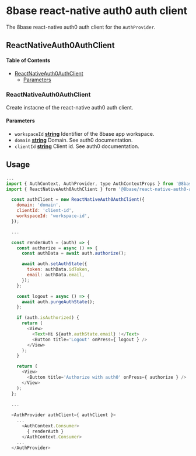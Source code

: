# 8base react-native auth0 auth client

The 8base react-native auth0 auth client for the `AuthProvider`.

## ReactNativeAuth0AuthClient

<!-- Generated by documentation.js. Update this documentation by updating the source code. -->

#### Table of Contents

-   [ReactNativeAuth0AuthClient](#reactnativeauth0authclient)
    -   [Parameters](#parameters)

### ReactNativeAuth0AuthClient

Create instacne of the react-native auth0 auth client.

#### Parameters

-   `workspaceId` **[string](https://developer.mozilla.org/docs/Web/JavaScript/Reference/Global_Objects/String)** Identifier of the 8base app workspace.
-   `domain` **[string](https://developer.mozilla.org/docs/Web/JavaScript/Reference/Global_Objects/String)** Domain. See auth0 documentation.
-   `clientId` **[string](https://developer.mozilla.org/docs/Web/JavaScript/Reference/Global_Objects/String)** Client id. See auth0 documentation.

## Usage

```js
...
import { AuthContext, AuthProvider, type AuthContextProps } from '@8base/auth';
import { ReactNativeAuth0AuthClient } form '@8base/react-native-auth0-auth-client';

  const authClient = new ReactNativeAuth0AuthClient({
    domain: 'domain',
    clientId: 'client-id',
    workspaceId: 'workspace-id',
  });

  ...

  const renderAuth = (auth) => {
    const authorize = async () => {
      const authData = await auth.authorize();

      await auth.setAuthState({
        token: authData.idToken,
        email: authData.email,
      });
    };

    const logout = async () => {
      await auth.purgeAuthState();
    };

    if (auth.isAuthorized) {
      return (
        <View>
          <Text>Hi ${auth.authState.email} !</Text>
          <Button title='Logout' onPress={ logout } />
        </View>
      );
    }

    return (
      <View>
        <Button title='Authorize with auth0' onPress={ authorize } />
      </View>
    );
  };
  
  ...

  <AuthProvider authClient={ authClient }>
    ...
      <AuthContext.Consumer>
        { renderAuth }
      </AuthContext.Consumer>
    ...  
  </AuthProvider>
```
